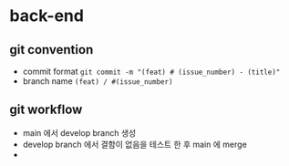 # back-end

## git convention 
  - commit format `git commit -m "(feat) # (issue_number) - (title)"`
  - branch name ` (feat) / #(issue_number) `

## git workflow
  - main 에서 develop branch 생성
  - develop branch 에서 결함이 없음을 테스트 한 후 main 에 merge
  - 
